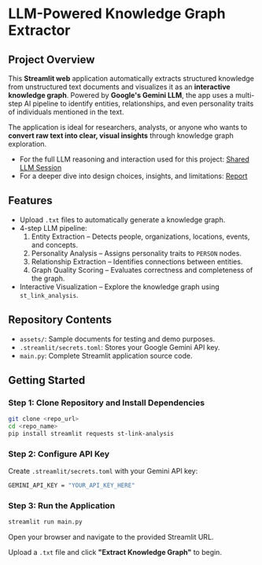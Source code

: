 # LLM-Powered Knowledge Graph Extractor

## Project Overview

This **Streamlit web** application automatically extracts structured knowledge from unstructured text documents and visualizes it as an **interactive knowledge graph**. Powered by **Google's Gemini LLM**, the app uses a multi-step AI pipeline to identify entities, relationships, and even personality traits of individuals mentioned in the text.

The application is ideal for researchers, analysts, or anyone who wants to **convert raw text into clear, visual insights** through knowledge graph exploration.

- For the full LLM reasoning and interaction used for this project:
[Shared LLM Session](https://gemini.google.com/share/794002dc6157)
- For a deeper dive into design choices, insights, and limitations:  [Report](REPORT.md)

## Features

- Upload `.txt` files to automatically generate a knowledge graph.
- 4-step LLM pipeline:
    1. Entity Extraction – Detects people, organizations, locations, events, and concepts.
    2. Personality Analysis – Assigns personality traits to `PERSON` nodes.
    3. Relationship Extraction – Identifies connections between entities.
    4. Graph Quality Scoring – Evaluates correctness and completeness of the graph.
- Interactive Visualization – Explore the knowledge graph using `st_link_analysis`.

## Repository Contents

- `assets/`: Sample documents for testing and demo purposes.
- `.streamlit/secrets.toml`: Stores your Google Gemini API key.
- `main.py`: Complete Streamlit application source code.

## Getting Started

### Step 1: Clone Repository and Install Dependencies

```bash
git clone <repo_url>
cd <repo_name>
pip install streamlit requests st-link-analysis
```

### Step 2: Configure API Key
Create `.streamlit/secrets.toml` with your Gemini API key:
```bash
GEMINI_API_KEY = "YOUR_API_KEY_HERE"
```

### Step 3: Run the Application
```bash
streamlit run main.py
```
Open your browser and navigate to the provided Streamlit URL.

Upload a `.txt` file and click **"Extract Knowledge Graph"** to begin.
